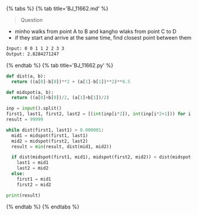 {% tabs %}
{% tab title='BJ_11662.md' %}

> Question

* minho walks from point A to B and kangho wlaks from point C to D
* if they start and arrive at the same time, find closest point between them

```txt
Input: 0 0 1 1 2 2 3 3
Output: 2.8284271247
```

{% endtab %}
{% tab title='BJ_11662.py' %}

```py
def dist(a, b):
  return ((a[0]-b[0])**2 + (a[1]-b[1])**2)**0.5

def midspot(a, b):
  return ((a[0]+b[0])/2, (a[1]+b[1])/2)

inp = input().split()
first1, last1, first2, last2 = [(int(inp[i*2]), int(inp[i*2+1])) for i in range(len(inp)//2)]
result = 99999

while dist(first1, last1) > 0.000001:
  mid1 = midspot(first1, last1)
  mid2 = midspot(first2, last2)
  result = min(result, dist(mid1, mid2))

  if dist(midspot(first1, mid1), midspot(first2, mid2)) < dist(midspot(mid1, last1), midspot(mid2, last2)):
    last1 = mid1
    last2 = mid2
  else:
    first1 = mid1
    first2 = mid2

print(result)
```

{% endtab %}
{% endtabs %}
